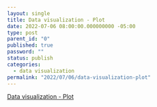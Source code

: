 ```yaml
---
layout: single
title: Data visualization - Plot
date: 2022-07-06 08:00:00.000000000 -05:00
type: post
parent_id: "0"
published: true
password: ""
status: publish
categories:
  - data visualization
permalink: "2022/07/06/data-visualization-plot"
---
```


[Data visualization - Plot](https://observablehq.com/@anjana/data-visualization-first-steps)
